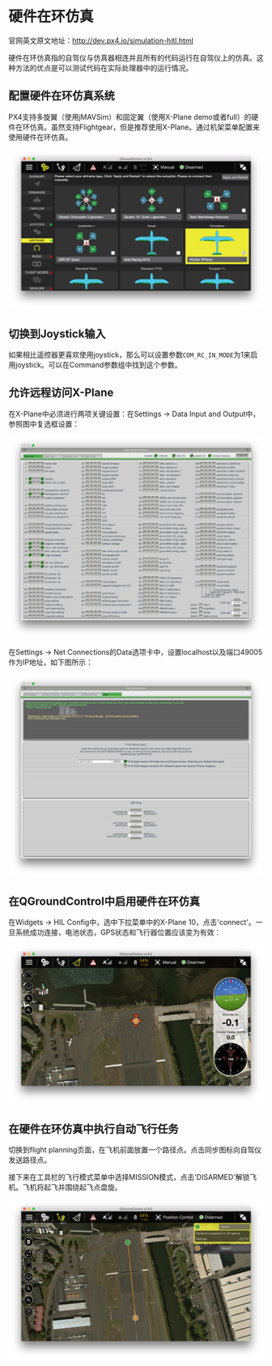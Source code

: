 # 硬件在环仿真

官网英文原文地址：http://dev.px4.io/simulation-hitl.html

硬件在环仿真指的自驾仪与仿真器相连并且所有的代码运行在自驾仪上的仿真。这种方法的优点是可以测试代码在实际处理器中的运行情况。

## 配置硬件在环仿真系统

PX4支持多旋翼（使用jMAVSim）和固定翼（使用X-Plane demo或者full）的硬件在环仿真。虽然支持Flightgear，但是推荐使用X-Plane。通过机架菜单配置来使用硬件在环仿真。

![qgc_hil_config](../pictures/gcs/qgc_hil_config.png)

## 切换到Joystick输入

如果相比遥控器更喜欢使用joystick，那么可以设置参数`COM_RC_IN_MODE`为1来启用joystick。可以在Command参数组中找到这个参数。

## 允许远程访问X-Plane

在X-Plane中必须进行两项关键设置：在Settings -&gt; Data Input and Output中，参照图中复选框设置：

![xplane_data_config](../pictures/gcs/xplane_data_config.png)

在Settings -&gt; Net Connections的Data选项卡中，设置localhost以及端口49005作为IP地址，如下图所示：

![xplane_net_config](../pictures/gcs/xplane_net_config.png)

## 在QGroundControl中启用硬件在环仿真

在Widgets -&gt; HIL Config中，选中下拉菜单中的X-Plane 10，点击'connect'。一旦系统成功连接，电池状态，GPS状态和飞行器位置应该变为有效：

![qgc_sim_run](../pictures/gcs/qgc_sim_run.png)

## 在硬件在环仿真中执行自动飞行任务

切换到flight planning页面，在飞机前面放置一个路径点。点击同步图标向自驾仪发送路径点。

接下来在工具栏的飞行模式菜单中选择MISSION模式，点击'DISARMED'解锁飞机。飞机将起飞并围绕起飞点盘旋。

![qgc_sim_mission](../pictures/gcs/qgc_sim_mission.png)

